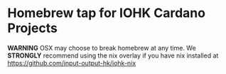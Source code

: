 # Homebrew tap for IOHK Cardano Projects

**WARNING** OSX may choose to break homebrew at any time. We **STRONGLY** recommend using the nix overlay if you have nix installed at https://github.com/input-output-hk/iohk-nix
